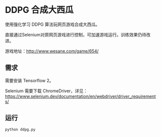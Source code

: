 # DDPG 合成大西瓜

使用强化学习 DDPG 算法玩网页游戏合成大西瓜。

直接通过Selenium对原网页游戏进行控制，可加速游戏运行。训练效果仍待改进。

游戏地址：http://www.wesane.com/game/654/

## 需求

需要安装 Tensorflow 2。

Selenium 需要下载 ChromeDriver，详见：\
https://www.selenium.dev/documentation/en/webdriver/driver_requirements/

## 运行

```bash
python ddpg.py
```
